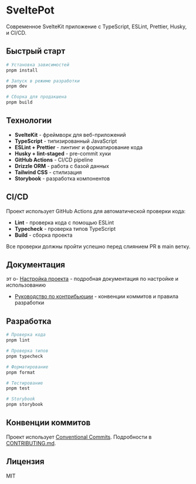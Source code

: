 # SveltePot

Современное SvelteKit приложение с TypeScript, ESLint, Prettier, Husky, и CI/CD.

## Быстрый старт

```bash
# Установка зависимостей
pnpm install

# Запуск в режиме разработки
pnpm dev

# Сборка для продакшена
pnpm build
```

## Технологии

- **SvelteKit** - фреймворк для веб-приложений
- **TypeScript** - типизированный JavaScript
- **ESLint + Prettier** - линтинг и форматирование кода
- **Husky + lint-staged** - pre-commit хуки
- **GitHub Actions** - CI/CD pipeline
- **Drizzle ORM** - работа с базой данных
- **Tailwind CSS** - стилизация
- **Storybook** - разработка компонентов

## CI/CD

Проект использует GitHub Actions для автоматической проверки кода:

- **Lint** - проверка кода с помощью ESLint
- **Typecheck** - проверка типов TypeScript
- **Build** - сборка проекта

Все проверки должны пройти успешно перед слиянием PR в main ветку.

## Документация

эт о- [Настройка проекта](docs/SETUP.md) - подробная документация по настройке и использованию

- [Руководство по контрибьюции](docs/CONTRIBUTING.md) - конвенции коммитов и правила разработки

## Разработка

```bash
# Проверка кода
pnpm lint

# Проверка типов
pnpm typecheck

# Форматирование
pnpm format

# Тестирование
pnpm test

# Storybook
pnpm storybook
```

## Конвенции коммитов

Проект использует [Conventional Commits](https://www.conventionalcommits.org/). Подробности в [CONTRIBUTING.md](docs/CONTRIBUTING.md).

## Лицензия

MIT

